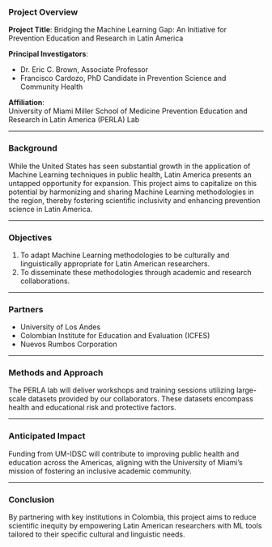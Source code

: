 ### Project Overview
**Project Title**: Bridging the Machine Learning Gap: An Initiative for Prevention Education and Research in Latin America

**Principal Investigators**:  
- Dr. Eric C. Brown, Associate Professor
- Francisco Cardozo, PhD Candidate in Prevention Science and Community Health

**Affiliation**:  
University of Miami
Miller School of Medicine
Prevention Education and Research in Latin America (PERLA) Lab

---

### Background

While the United States has seen substantial growth in the application of Machine Learning techniques in public health, Latin America presents an untapped opportunity for expansion. This project aims to capitalize on this potential by harmonizing and sharing Machine Learning methodologies in the region, thereby fostering scientific inclusivity and enhancing prevention science in Latin America.

---

### Objectives

1. To adapt Machine Learning methodologies to be culturally and linguistically appropriate for Latin American researchers.
2. To disseminate these methodologies through academic and research collaborations.

---

### Partners

- University of Los Andes
- Colombian Institute for Education and Evaluation (ICFES)
- Nuevos Rumbos Corporation

---

### Methods and Approach

The PERLA lab will deliver workshops and training sessions utilizing large-scale datasets provided by our collaborators. These datasets encompass health and educational risk and protective factors.

---

### Anticipated Impact

Funding from UM-IDSC will contribute to improving public health and education across the Americas, aligning with the University of Miami’s mission of fostering an inclusive academic community.

---

### Conclusion

By partnering with key institutions in Colombia, this project aims to reduce scientific inequity by empowering Latin American researchers with ML tools tailored to their specific cultural and linguistic needs.
